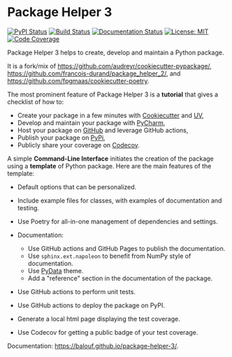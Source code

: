 # Package Helper 3

[![PyPI Status](https://img.shields.io/pypi/v/package-helper-3.svg)](https://pypi.python.org/pypi/package-helper-3)
[![Build Status](https://github.com/balouf/package-helper-3/actions/workflows/main.yml/badge.svg?branch=main)](https://github.com/balouf/package-helper-3/actions?query=workflow%3Amain)
[![Documentation Status](https://github.com/balouf/package-helper-3/actions/workflows/docs.yml/badge.svg?branch=main)](https://github.com/balouf/package-helper-3/actions?query=workflow%3Adocs)
[![License: MIT](https://img.shields.io/badge/License-MIT-yellow.svg)](https://opensource.org/licenses/MIT)
[![Code Coverage](https://codecov.io/gh/balouf/package-helper-3/branch/main/graphs/badge.svg)](https://codecov.io/gh/balouf/package-helper-3/tree/main)


Package Helper 3 helps to create, develop and maintain a Python package.

It is a fork/mix of https://github.com/audreyr/cookiecutter-pypackage/, https://github.com/francois-durand/package_helper_2/, and https://github.com/fpgmaas/cookiecutter-poetry.

The most prominent feature of Package Helper 3 is a **tutorial** that gives a checklist of how to:

- Create your package in a few minutes with [Cookiecutter][CC] and [UV],
- Develop and maintain your package with [PyCharm][PC],
- Host your package on [GitHub][GH] and leverage GitHub actions,
- Publish your package on [PyPi][PP],
- Publicly share your coverage on [Codecov][CO].

A simple **Command-Line Interface** initiates the creation of the package using a **template** of Python package.
Here are the main features of the template:

- Default options that can be personalized.
- Include example files for classes, with examples of documentation and testing.
- Use Poetry for all-in-one management of dependencies and settings.
- Documentation:

  - Use GitHub actions and GitHub Pages to publish the documentation.
  - Use ``sphinx.ext.napoleon`` to benefit from NumPy style of documentation.
  - Use [PyData][PD] theme.
  - Add a "reference" section in the documentation of the package.

- Use GitHub actions to perform unit tests.
- Use GitHub actions to deploy the package on PyPI.
- Generate a local html page displaying the test coverage.
- Use Codecov for getting a public badge of your test coverage.

Documentation: https://balouf.github.io/package-helper-3/.

[CC]: https://github.com/audreyr/cookiecutter
[UV]: https://docs.astral.sh/uv/
[PC]: https://www.jetbrains.com/pycharm
[GH]: https://github.com
[PP]: https://pypi.python.org/pypi
[CO]: https://app.codecov.io/gh/
[RTD]: https://sphinx-rtd-theme.readthedocs.io/en/stable/
[PD]: https://pydata-sphinx-theme.readthedocs.io/en/stable/